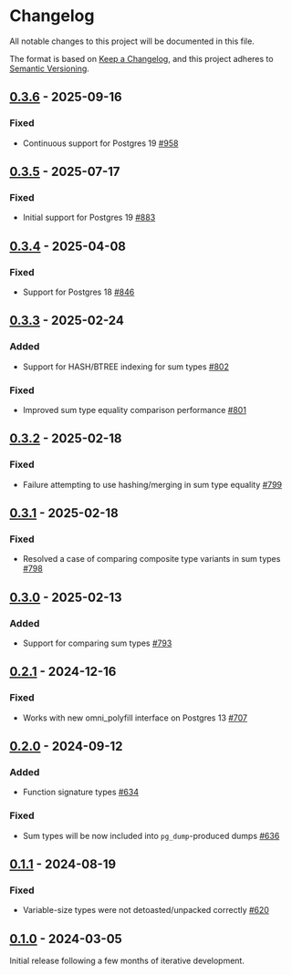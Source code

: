 # Changelog

All notable changes to this project will be documented in this file.

The format is based on [Keep a Changelog](https://keepachangelog.com/en/1.0.0/), and this project adheres
to [Semantic Versioning](https://semver.org/spec/v2.0.0.html).

## [0.3.6] - 2025-09-16

### Fixed

* Continuous support for Postgres 19 [#958](https://github.com/omnigres/omnigres/pull/958)

## [0.3.5] - 2025-07-17

### Fixed

* Initial support for Postgres 19 [#883](https://github.com/omnigres/omnigres/pull/883)

## [0.3.4] - 2025-04-08

### Fixed

* Support for Postgres 18 [#846](https://github.com/omnigres/omnigres/pull/846)

## [0.3.3] - 2025-02-24

### Added

* Support for HASH/BTREE indexing for sum types [#802](https://github.com/omnigres/omnigres/pull/802)

### Fixed

* Improved sum type equality comparison performance [#801](https://github.com/omnigres/omnigres/pull/801)

## [0.3.2] - 2025-02-18

### Fixed

* Failure attempting to use hashing/merging in sum type equality [#799](https://github.com/omnigres/omnigres/pull/799])

## [0.3.1] - 2025-02-18

### Fixed

* Resolved a case of comparing composite type variants in sum types [#798](https://github.com/omnigres/omnigres/pull/798])

## [0.3.0] - 2025-02-13

### Added

* Support for comparing sum types [#793](https://github.com/omnigres/omnigres/pull/793])

## [0.2.1] - 2024-12-16

### Fixed

* Works with new omni_polyfill interface on Postgres 13 [#707](https://github.com/omnigres/omnigres/pull/707])

## [0.2.0] - 2024-09-12

### Added

* Function signature types [#634](https://github.com/omnigres/omnigres/pull/634])

### Fixed

* Sum types will be now included into `pg_dump`-produced dumps [#636](https://github.com/omnigres/omnigres/pull/636])

## [0.1.1] - 2024-08-19

### Fixed

* Variable-size types were not detoasted/unpacked correctly [#620](https://github.com/omnigres/omnigres/pull/620])

## [0.1.0] - 2024-03-05

Initial release following a few months of iterative development.

[Unreleased]: https://github.com/omnigres/omnigres/commits/next/omni_httpd

[0.1.0]: [https://github.com/omnigres/omnigres/pull/511]

[0.1.1]: [https://github.com/omnigres/omnigres/pull/620]

[0.2.0]: [https://github.com/omnigres/omnigres/pull/620]

[0.2.1]: [https://github.com/omnigres/omnigres/pull/707]

[0.3.0]: [https://github.com/omnigres/omnigres/pull/793]

[0.3.1]: [https://github.com/omnigres/omnigres/pull/798]

[0.3.2]: [https://github.com/omnigres/omnigres/pull/799]

[0.3.3]: [https://github.com/omnigres/omnigres/pull/800]

[0.3.4]: [https://github.com/omnigres/omnigres/pull/846]

[0.3.5]: [https://github.com/omnigres/omnigres/pull/883]

[0.3.6]: [https://github.com/omnigres/omnigres/pull/958]
